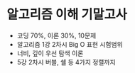 # 알고리즘 이해 기말고사
- 코딩 70%, 이론 30%, 10문제
- 알고리즘 1강 2차시 Big O 표현 시험범위
- 너비, 깊이 우선 탐색 이론
- 5강 2차시 버블, 쉘 등 4가지 정렬까지
